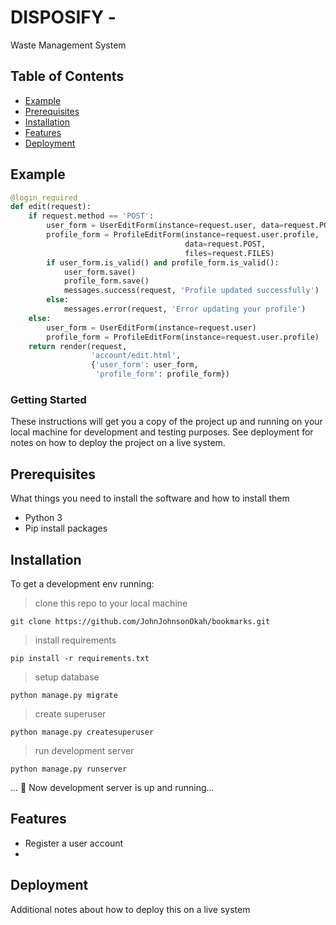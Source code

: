 # DISPOSIFY - 

Waste Management System

## Table of Contents

- [Example](#example)
- [Prerequisites](#prerequisites)
- [Installation](#installation)
- [Features](#features)
- [Deployment](#deployment)

## Example

```python
@login_required
def edit(request):
    if request.method == 'POST':
        user_form = UserEditForm(instance=request.user, data=request.POST)
        profile_form = ProfileEditForm(instance=request.user.profile,
                                       data=request.POST,
                                       files=request.FILES)
        if user_form.is_valid() and profile_form.is_valid():
            user_form.save()
            profile_form.save()
            messages.success(request, 'Profile updated successfully')
        else:
            messages.error(request, 'Error updating your profile')
    else:
        user_form = UserEditForm(instance=request.user)
        profile_form = ProfileEditForm(instance=request.user.profile)
    return render(request,
                  'account/edit.html',
                  {'user_form': user_form,
                   'profile_form': profile_form})
```

### Getting Started

These instructions will get you a copy of the project up and running on your local machine for development and testing purposes. See deployment for notes on how to deploy the project on a live system.

## Prerequisites

What things you need to install the software and how to install them

- Python 3
- Pip install packages

## Installation

To get a development env running:

> clone this repo to your local machine

```shell
git clone https://github.com/JohnJohnsonOkah/bookmarks.git
```

> install requirements

```shell
pip install -r requirements.txt
```

> setup database

```shell
python manage.py migrate
```

> create superuser

```shell
python manage.py createsuperuser
```

> run development server

```shell
python manage.py runserver
```

... 👯 Now development server is up and running...

## Features

- Register a user account
-

## Deployment

Additional notes about how to deploy this on a live system
